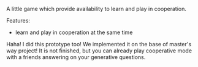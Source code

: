 A little game which provide availability to learn and play in cooperation.

Features:
* learn and play in cooperation at the same time





Haha! I did this prototype too! We implemented it on the base of master's way project! It is not finished, but you can already play cooperative mode with a friends answering on your generative questions.

